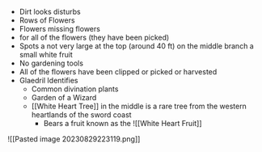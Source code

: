 - Dirt looks disturbs
- Rows of Flowers
- Flowers missing flowers
- for all of the flowers (they have been picked)
- Spots a not very large at the top (around 40 ft) on the middle branch a small white fruit
- No gardening tools
- All of the flowers have been clipped or picked or harvested
- Glaedril Identifies
	- Common divination plants
	- Garden of a Wizard
	- [[White Heart Tree]] in the middle is a rare tree from the western heartlands of the sword coast
		- Bears a fruit known as the ![[White Heart Fruit]]

![[Pasted image 20230829223119.png]]